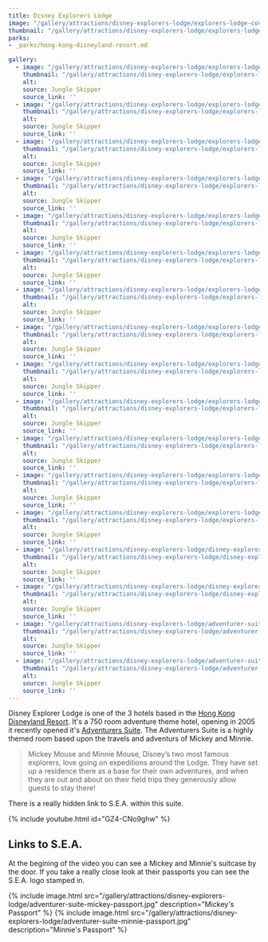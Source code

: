 ```yaml
---
title: Disney Explorers Lodge
image: "/gallery/attractions/disney-explorers-lodge/explorers-lodge-cover.jpg"
thumbnail: "/gallery/attractions/disney-explorers-lodge/explorers-lodge-cover.thumb.jpg"
parks:
- _parks/hong-kong-disneyland-resort.md

gallery:
  - image: "/gallery/attractions/disney-explorers-lodge/explorers-lodge-serendipity-stone.jpg"
    thumbnail: "/gallery/attractions/disney-explorers-lodge/explorers-lodge-serendipity-stone.thumb.jpg"
    alt:
    source: Jungle Skipper
    source_link: ''
  - image: "/gallery/attractions/disney-explorers-lodge/explorers-lodge-mickey-wardrobe.jpg"
    thumbnail: "/gallery/attractions/disney-explorers-lodge/explorers-lodge-mickey-wardrobe.thumb.jpg"
    alt:
    source: Jungle Skipper
    source_link: ''
  - image: "/gallery/attractions/disney-explorers-lodge/explorers-lodge-minnie-wardrobe.jpg"
    thumbnail: "/gallery/attractions/disney-explorers-lodge/explorers-lodge-minnie-wardrobe.thumb.jpg"
    alt:
    source: Jungle Skipper
    source_link: ''
  - image: "/gallery/attractions/disney-explorers-lodge/explorers-lodge-lobby-christmas.jpg"
    thumbnail: "/gallery/attractions/disney-explorers-lodge/explorers-lodge-lobby-christmas.thumb.jpg"
    alt:
    source: Jungle Skipper
    source_link: ''
  - image: "/gallery/attractions/disney-explorers-lodge/explorers-lodge-gardens.jpg"
    thumbnail: "/gallery/attractions/disney-explorers-lodge/explorers-lodge-gardens.thumb.jpg"
    alt:
    source: Jungle Skipper
    source_link: ''
  - image: "/gallery/attractions/disney-explorers-lodge/explorers-lodge-goofy-wardrobe.jpg"
    thumbnail: "/gallery/attractions/disney-explorers-lodge/explorers-lodge-goofy-wardrobe.thumb.jpg"
    alt:
    source: Jungle Skipper
    source_link: ''
  - image: "/gallery/attractions/disney-explorers-lodge/explorers-lodge-kevin.jpg"
    thumbnail: "/gallery/attractions/disney-explorers-lodge/explorers-lodge-kevin.thumb.jpg"
    alt:
    source: Jungle Skipper
    source_link: ''
  - image: "/gallery/attractions/disney-explorers-lodge/explorers-lodge-entrance.jpg"
    thumbnail: "/gallery/attractions/disney-explorers-lodge/explorers-lodge-entrance.thumb.jpg"
    alt:
    source: Jungle Skipper
    source_link: ''
  - image: "/gallery/attractions/disney-explorers-lodge/explorers-lodge-donald-wardrobe.jpg"
    thumbnail: "/gallery/attractions/disney-explorers-lodge/explorers-lodge-donald-wardrobe.thumb.jpg"
    alt:
    source: Jungle Skipper
    source_link: ''
  - image: "/gallery/attractions/disney-explorers-lodge/explorers-lodge-dreamers-cup.jpg"
    thumbnail: "/gallery/attractions/disney-explorers-lodge/explorers-lodge-dreamers-cup.thumb.jpg"
    alt:
    source: Jungle Skipper
    source_link: ''
  - image: "/gallery/attractions/disney-explorers-lodge/explorers-lodge-butterfly.jpg"
    thumbnail: "/gallery/attractions/disney-explorers-lodge/explorers-lodge-butterfly.thumb.jpg"
    alt:
    source: Jungle Skipper
    source_link: ''
  - image: "/gallery/attractions/disney-explorers-lodge/explorers-lodge-4x4.jpg"
    thumbnail: "/gallery/attractions/disney-explorers-lodge/explorers-lodge-4x4.thumb.jpg"
    alt:
    source: Jungle Skipper
    source_link: ''
  - image: "/gallery/attractions/disney-explorers-lodge/explorers-lodge-back.jpg"
    thumbnail: "/gallery/attractions/disney-explorers-lodge/explorers-lodge-back.thumb.jpg"
    alt:
    source: Jungle Skipper
    source_link: ''
  - image: "/gallery/attractions/disney-explorers-lodge/disney-explorers-lodge.jpg"
    thumbnail: "/gallery/attractions/disney-explorers-lodge/disney-explorers-lodge.thumb.jpg"
    alt:
    source: Jungle Skipper
    source_link: ''
  - image: "/gallery/attractions/disney-explorers-lodge/disney-explorers-lodge-painting.jpg"
    thumbnail: "/gallery/attractions/disney-explorers-lodge/disney-explorers-lodge-painting.thumb.jpg"
    alt:
    source: Jungle Skipper
    source_link: ''
  - image: "/gallery/attractions/disney-explorers-lodge/adventurer-suite-mickey-passport.jpg"
    thumbnail: "/gallery/attractions/disney-explorers-lodge/adventurer-suite-mickey-passport.thumb.jpg"
    alt:
    source: Jungle Skipper
    source_link: ''
  - image: "/gallery/attractions/disney-explorers-lodge/adventurer-suite-minnie-passport.jpg"
    thumbnail: "/gallery/attractions/disney-explorers-lodge/adventurer-suite-minnie-passport.thumb.jpg"
    alt:
    source: Jungle Skipper
    source_link: ''
---
```


Disney Explorer Lodge is one of the 3 hotels based in the [Hong Kong Disneyland Resort](/parks/hong-kong-disneyland-resort). It's a 750 room adventure theme hotel, opening in 2005 it recently opened it's [Adventurers Suite](https://www.hongkongdisneyland.com/adventurers-suite/). The Adventurers Suite is a highly themed room based upon the travels and adventurs of Mickey and Minnie.

> Mickey Mouse and Minnie Mouse, Disney’s two most famous explorers, love going on expeditions around the Lodge. They have set up a residence there as a base for their own adventures, and when they are out and about on their field trips they generously allow guests to stay there!

There is a really hidden link to S.E.A. within this suite.

{% include youtube.html id="GZ4-CNo9ghw" %}

## Links to S.E.A.

At the begining of the video you can see a Mickey and Minnie's suitcase by the door. If you take a really close look at their passports you can see the S.E.A. logo stamped in.

{% include image.html src="/gallery/attractions/disney-explorers-lodge/adventurer-suite-mickey-passport.jpg" description="Mickey's Passport" %}
{% include image.html src="/gallery/attractions/disney-explorers-lodge/adventurer-suite-minnie-passport.jpg" description="Minnie's Passport" %}


